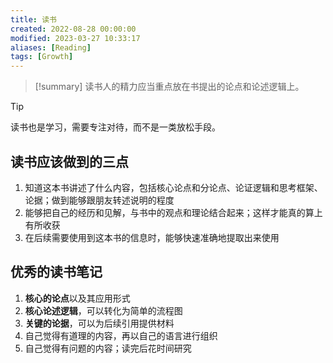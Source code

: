 ```yaml
---
title: 读书
created: 2022-08-28 00:00:00
modified: 2023-03-27 10:33:17
aliases: [Reading]
tags: [Growth]
---
```


> [!summary]
> 读书人的精力应当重点放在书提出的论点和论述逻辑上。

> [!tip]
> 读书也是学习，需要专注对待，而不是一类放松手段。

## 读书应该做到的三点

1. 知道这本书讲述了什么内容，包括核心论点和分论点、论证逻辑和思考框架、论据；做到能够跟朋友转述说明的程度
2. 能够把自己的经历和见解，与书中的观点和理论结合起来；这样才能真的算上有所收获
3. 在后续需要使用到这本书的信息时，能够快速准确地提取出来使用

## 优秀的读书笔记

1. **核心的论点**以及其应用形式
2. **核心论述逻辑**，可以转化为简单的流程图
3. **关键的论据**，可以为后续引用提供材料
4. 自己觉得有道理的内容，再以自己的语言进行组织
5. 自己觉得有问题的内容；读完后花时间研究
